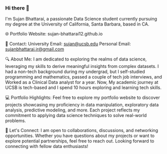 ### Hi there 👋
I'm Sujan Bhattarai, a passionate Data Science student currently pursuing my degree at the University of California, Santa Barbara, based in CA.

🌐 Portfolio Website: sujan-bhattarai12.github.io

📧 Contact:
University Email: sujan@ucsb.edu
Personal Email: sujanbhattarai.jr@gmail.com

🔍 About Me:
I am dedicated to exploring the realms of data science, leveraging my skills to derive meaningful insights from complex datasets. I had a non-tech background during my undergrad, but I self-studied programming and mathematics, passed a couple of tech job interviews, and Worked as a Clinical Data analyst for a year. Now, My academic journey at UCSB is tech-based and I spend 10 hours exploring and learning tech skills.

💻 Portfolio Highlights:
Feel free to explore my portfolio website to discover projects showcasing my proficiency in data manipulation, exploratory data analysis, predictive modeling, and more. Each project reflects my commitment to applying data science techniques to solve real-world problems.

🤝 Let's Connect:
I am open to collaborations, discussions, and networking opportunities. Whether you have questions about my projects or want to explore potential partnerships, feel free to reach out. Looking forward to connecting with fellow data enthusiasts!





<!--
**Sujan-Bhattarai12/sujan-bhattarai12** is a ✨ _special_ ✨ repository because its `README.md` (this file) appears on your GitHub profile.

Here are some ideas to get you started:

- 🔭 I’m currently working on ...
- 🌱 I’m currently learning ...
- 👯 I’m looking to collaborate on ...
- 🤔 I’m looking for help with ...
- 💬 Ask me about ...
- 📫 How to reach me: ...
- 😄 Pronouns: ...
- ⚡ Fun fact: ...
-->
